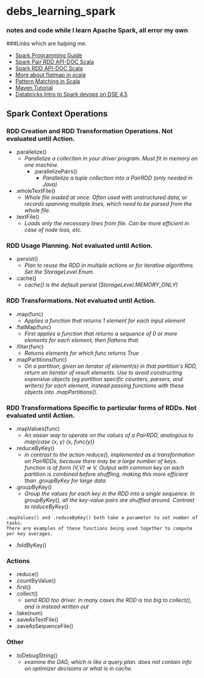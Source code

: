 debs_learning_spark
===================
### notes and code while I learn Apache Spark, all error my own

###Links which are halping me. 

* [Spark Programming Guide](http://spark.apache.org/docs/latest/programming-guide.html)
* [Spark Pair RDD API-DOC Scala](http://spark.apache.org/docs/latest/api/scala/index.html#org.apache.spark.rdd.PairRDDFunctions)
* [Spark RDD API-DOC Scala](http://spark.apache.org/docs/latest/api/scala/index.html#org.apache.spark.rdd.RDD)
* [More about flatmap in scala](http://alvinalexander.com/scala/collection-scala-flatmap-examples-map-flatten)
* [Pattern Matching in Scala](http://www.scala-lang.org/old/node/120)
* [Maven Tutorial](https://www.youtube.com/watch?v=al7bRZzz4oU)
* [Databricks Intro to Spark devops on DSE 4.5](https://docs.google.com/document/d/1TjOd3HjrhbbPFOawE3uH2IPyTPZDNh-Ma0TZ8l4eSNM/preview?sle=true)

## Spark Context Operations

### RDD Creation and RDD Transformation Operations. Not evaluated until Action. 
* .parallelize()  
  * *Parallelize a collection in your driver program. Must fit in memory on one machine.*
    * .parallelizePairs()
      * *Parallelize a tuple collection into a PairRDD (only needed in Java)*
* .wholeTextFile()
  * *Whole file loaded at once. Often used with unstructured data, or records spanning multiple lines, which need to be parsed from the whole file.*
* .textFile()
  * *Loads only the necessary lines from file. Can be more efficient in case of node loss, etc.*

### RDD Usage Planning. Not evaluated until Action. 
* .persist()
  * *Plan to reuse the RDD in multiple actions or for iterative algorithms. Set the StorageLevel Enum.* 
* .cache()  
  * *cache() is the default persist (StorageLevel.MEMORY_ONLY)*

### RDD Transformations. Not evaluated until Action. 
* .map(func)
  * *Applies a function that returns 1 element for each input element*
* .flatMap(func)
  * *First applies a function that returns a sequence of 0 or more elements for each element, then flattens that.*
* .filter(func)
  * *Returns elements for which func returns True* 
* .mapPartitions(func)
  * *On a partition, given an iterator of element(s) in that partition's RDD, return an iterator of result elements. Use to avoid constructing expensive objects (eg partition specific counters, parsers, and writers) for each element, instead passing functions with these objects into .mapPartitions().*

### RDD Transformations Specific to particular forms of RDDs. Not evaluated until Action. 
* .mapValues(func)
  * *An easier way to operate on the values of a PairRDD, analogous to map{case (x, y) (x, func(y)}*
* .reduceByKey()
  * *in contrast to the action reduce(), implemented as a transformation on PairRDDs, because there may be a large number of keys. function is of form (V,V) => V. Output with common key on each partition is combined before shuffling, making this more efficient than .groupByKey for large data*
* .groupByKey()
  * *Group the values for each key in the RDD into a single sequence. In groupByKey(), all the key-value pairs are shuffled around.  Contrast to reduceByKey().*
 ```
.mapValues() and .reduceByKey() both take a parameter to set number of tasks.
There are examples of these functions being used together to compute per key averages. 
```
* .foldByKey()
 
### Actions
* .reduce()
* .countByValue()
* .first()
* .collect()
  * *send RDD too driver. in many cases the RDD is too big to collect(), and is instead written out*
* .take(num)
* .saveAsTextFile()
* .saveAsSequenceFile()

### Other
* .toDebugString()
  * *examine the DAG, which is like a query plan. does not contain info on optimizer decisions or what is in cache.*  

